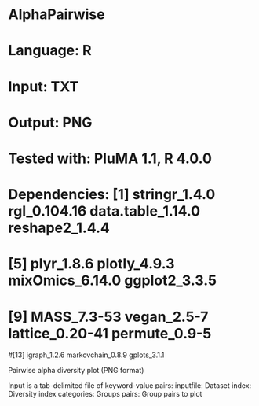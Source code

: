 # AlphaPairwise
# Language: R
# Input: TXT
# Output: PNG
# Tested with: PluMA 1.1, R 4.0.0
# Dependencies: [1] stringr_1.4.0     rgl_0.104.16      data.table_1.14.0 reshape2_1.4.4
# [5] plyr_1.8.6        plotly_4.9.3      mixOmics_6.14.0   ggplot2_3.3.5
# [9] MASS_7.3-53       vegan_2.5-7       lattice_0.20-41   permute_0.9-5
#[13] igraph_1.2.6      markovchain_0.8.9 gplots_3.1.1

Pairwise alpha diversity plot (PNG format)

Input is a tab-delimited file of keyword-value pairs:
inputfile: Dataset
index: Diversity index
categories: Groups
pairs: Group pairs to plot
